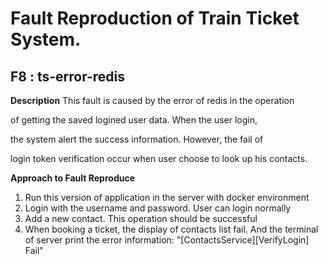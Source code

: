 # Fault Reproduction of Train Ticket System.
## F8 : ts-error-redis

**Description**
This fault is caused by the error of redis in the operation

of getting the saved logined user data. When the user login,

the system alert the success information. However, the fail of

login token verification occur when user choose to look up his contacts.


**Approach to Fault Reproduce**
1. Run this version of application in the server with docker environment
2. Login with the username and password. User can login normally
3. Add a new contact. This operation should be successful
4. When booking a ticket, the display of contacts list fail. And the terminal
of server print the error information: "[ContactsService][VerifyLogin] Fail"

